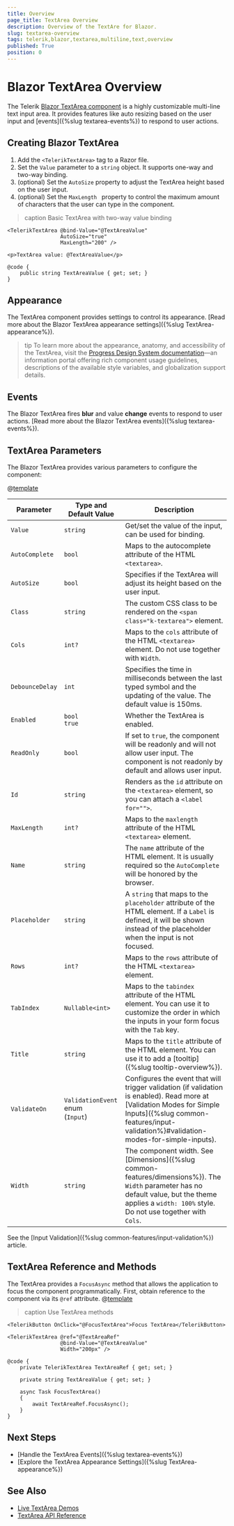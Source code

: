```yaml
---
title: Overview
page_title: TextArea Overview
description: Overview of the TextAre for Blazor.
slug: textarea-overview
tags: telerik,blazor,textarea,multiline,text,overview
published: True
position: 0
---
```


# Blazor TextArea Overview

The Telerik <a href ="https://www.telerik.com/blazor-ui/textarea" target="_blank">Blazor TextArea component</a> is a highly customizable multi-line text input area. It provides features like auto resizing based on the user input and [events]({%slug textarea-events%}) to respond to user actions.

## Creating Blazor TextArea

1. Add the `<TelerikTextArea>` tag to a Razor file.
2. Set the `Value` parameter to a `string` object. It supports one-way and two-way binding.
3. (optional) Set the `AutoSize` property to adjust the TextArea height based on the user input.
4. (optional) Set the `MaxLength ` property to control the maximum amount of characters that the user can type in the component.

>caption Basic TextArea with two-way value binding

````CSHTML
<TelerikTextArea @bind-Value="@TextAreaValue"
                 AutoSize="true" 
                 MaxLength="200" />

<p>TextArea value: @TextAreaValue</p>

@code {
    public string TextAreaValue { get; set; }
}
````

## Appearance

The TextArea component provides settings to control its appearance. [Read more about the Blazor TextArea appearance settings]({%slug TextArea-appearance%}).

>tip To learn more about the appearance, anatomy, and accessibility of the TextArea, visit the [Progress Design System documentation](https://www.telerik.com/design-system/docs/components/textarea/)—an information portal offering rich component usage guidelines, descriptions of the available style variables, and globalization support details.

## Events

The Blazor TextArea fires **blur** and value **change** events to respond to user actions. [Read more about the Blazor TextArea events]({%slug textarea-events%}).

## TextArea Parameters

The Blazor TextArea provides various parameters to configure the component:

@[template](/_contentTemplates/common/parameters-table-styles.md#table-layout)

| Parameter | Type and Default Value | Description |
| ----------- | ----------- | ----------- |
| `Value` | `string` | Get/set the value of the input, can be used for binding. |
| `AutoComplete` | `bool` | Maps to the autocomplete attribute of the HTML `<textarea>`. |
| `AutoSize` | `bool` | Specifies if the TextArea will adjust its height based on the user input. |
| `Class` | `string` | The custom CSS class to be rendered on the `<span class="k-textarea">` element. |
| `Cols` | `int?` | Maps to the `cols` attribute of the HTML `<textarea>` element. Do not use together with `Width`.
| `DebounceDelay` | `int` | Specifies the time in milliseconds between the last typed symbol and the updating of the value. The default value is 150ms. |
| `Enabled` | `bool` <br /> `true` | Whether the TextArea is enabled. |
| `ReadOnly` | `bool` | If set to `true`, the component will be readonly and will not allow user input. The component is not readonly by default and allows user input. |
| `Id` | `string` | Renders as the `id` attribute on the `<textarea>` element, so you can attach a `<label for="">`. |
| `MaxLength` | `int?` | Maps to the `maxlength` attribute of the HTML `<textarea>` element. |
| `Name` | `string` | The `name` attribute of the HTML element. It is usually required so the `AutoComplete` will be honored by the browser. |
| `Placeholder` | `string` | A `string` that maps to the `placeholder` attribute of the HTML element. If a `Label` is defined, it will be shown instead of the placeholder when the input is not focused. |
| `Rows` | `int?` | Maps to the `rows` attribute of the HTML `<textarea>` element.
| `TabIndex` | `Nullable<int>` | Maps to the `tabindex` attribute of the HTML element. You can use it to customize the order in which the inputs in your form focus with the `Tab` key. |
| `Title` | `string` | Maps to the `title` attribute of the HTML element. You can use it to add a [tooltip]({%slug tooltip-overview%}). |
| `ValidateOn` | `ValidationEvent` enum <br /> (`Input`) | Configures the event that will trigger validation (if validation is enabled). Read more at [Validation Modes for Simple Inputs]({%slug common-features/input-validation%}#validation-modes-for-simple-inputs). |
| `Width` | `string` | The component width. See [Dimensions]({%slug common-features/dimensions%}). The `Width` parameter has no default value, but the theme applies a `width: 100%` style. Do not use together with `Cols`.|

See the [Input Validation]({%slug common-features/input-validation%}) article.

## TextArea Reference and Methods

The TextArea provides a `FocusAsync` method that allows the application to focus the component programmatically. First, obtain reference to the component via its `@ref` attribute.
@[template](/_contentTemplates/common/inputs.md#focus-kb)

>caption Use TextArea methods

````
<TelerikButton OnClick="@FocusTextArea">Focus TextArea</TelerikButton>

<TelerikTextArea @ref="@TextAreaRef"
                 @bind-Value="@TextAreaValue"
                 Width="200px" />

@code {
    private TelerikTextArea TextAreaRef { get; set; }

    private string TextAreaValue { get; set; }

    async Task FocusTextArea()
    {
        await TextAreaRef.FocusAsync();
    }
}
````

## Next Steps

* [Handle the TextArea Events]({%slug textarea-events%})
* [Explore the TextArea Appearance Settings]({%slug TextArea-appearance%})

## See Also

  * [Live TextArea Demos](https://demos.telerik.com/blazor-ui/textarea/index)
  * [TextArea API Reference](/blazor-ui/api/Telerik.Blazor.Components.TelerikTextArea)
